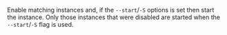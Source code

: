 Enable matching instances and, if the `--start`/`-S` options is set
then start the instance. Only those instances that were disabled are
started when the `--start`/`-S` flag is used.
